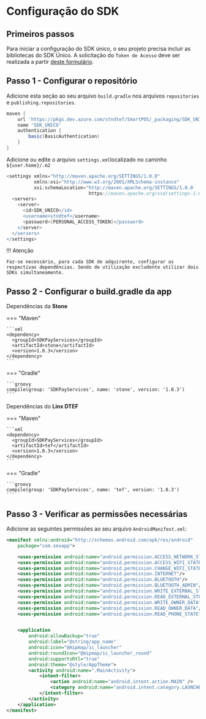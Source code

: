 # Configuração do SDK

## Primeiros passos

Para iniciar a configuração do SDK único, o seu projeto precisa incluir as bibliotecas do SDK Único.
A solicitação do `Token de Acesso` deve ser realizada a partir [deste formulário](https://forms.office.com/r/ThvGGXDuq4).


## Passo 1 - Configurar o repositório

Adicione esta seção ao seu arquivo `build.gradle` nos arquivos `repositories` e `publishing.repositories`.

```groovy
maven {
    url 'https://pkgs.dev.azure.com/stndtef/SmartPOS/_packaging/SDK_UNICO/maven/v1'
    name 'SDK_UNICO'
    authentication {
        basic(BasicAuthentication)
    }
}
```
Adicione ou edite o arquivo `settings.xml`localizado no caminho `${user.home}/.m2`

```groovy
<settings xmlns="http://maven.apache.org/SETTINGS/1.0.0"
          xmlns:xsi="http://www.w3.org/2001/XMLSchema-instance"
          xsi:schemaLocation="http://maven.apache.org/SETTINGS/1.0.0
                              https://maven.apache.org/xsd/settings-1.0.0.xsd">
  <servers>
    <server>
      <id>SDK_UNICO</id>
      <username>stndtef</username>
      <password>[PERSONAL_ACCESS_TOKEN]</password>
    </server>
  </servers>
</settings>
```

!!! Atenção 

    Faz-se necessário, para cada SDK de adquirente, configurar as respectivas dependências. Sendo de utilização excludente utilizar dois SDKs simultaneamente.

## Passo 2 - Configurar o build.gradle da app

Dependências da **Stone**

=== "Maven"

    ```xml
    <dependency>
      <groupId>SDKPayServices</groupId>
      <artifactId>stone</artifactId>
      <version>1.0.3</version>
    </dependency>
    ```

=== "Gradle"

    ```groovy
    compile(group: 'SDKPayServices', name: 'stone', version: '1.0.3')
    ```    


Dependências do **Linx DTEF**

=== "Maven"

    ```xml
    <dependency>
      <groupId>SDKPayServices</groupId>
      <artifactId>tef</artifactId>
      <version>1.0.3</version>
    </dependency>
    ```

=== "Gradle"

    ```groovy
    compile(group: 'SDKPayServices', name: 'tef', version: '1.0.3')
    ```    


## Passo 3 - Verificar as permissões necessárias

Adicione as seguintes permissões ao seu arquivo `AndroidManifest.xml`:

```xml
<manifest xmlns:android="http://schemas.android.com/apk/res/android"
    package="com.seuapp">

    <uses-permission android:name="android.permission.ACCESS_NETWORK_STATE"/>
    <uses-permission android:name="android.permission.ACCESS_WIFI_STATE"/>
    <uses-permission android:name="android.permission.CHANGE_WIFI_STATE"/>
    <uses-permission android:name="android.permission.INTERNET"/>
    <uses-permission android:name="android.permission.BLUETOOTH"/>
    <uses-permission android:name="android.permission.BLUETOOTH_ADMIN"/>
    <uses-permission android:name="android.permission.WRITE_EXTERNAL_STORAGE"/>
    <uses-permission android:name="android.permission.READ_EXTERNAL_STORAGE"/>
    <uses-permission android:name="android.permission.WRITE_OWNER_DATA"/>
    <uses-permission android:name="android.permission.READ_OWNER_DATA"/>
    <uses-permission android:name="android.permission.READ_PHONE_STATE"/>


    <application
        android:allowBackup="true"
        android:label="@string/app_name"
        android:icon="@mipmap/ic_launcher"
        android:roundIcon="@mipmap/ic_launcher_round"
        android:supportsRtl="true"
        android:theme="@style/AppTheme">
        <activity android:name=".MainActivity">
            <intent-filter>
                <action android:name="android.intent.action.MAIN" />
                <category android:name="android.intent.category.LAUNCHER" />
            </intent-filter>
        </activity>
    </application>
</manifest>
```